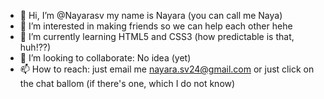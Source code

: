 - 👋 Hi, I’m @Nayarasv my name is Nayara (you can call me Naya)
- 👀 I’m interested in making friends so we can help each other hehe
- 🌱 I’m currently learning HTML5 and CSS3 (how predictable is that, huh!??)
- 💞️ I’m looking to collaborate: No idea (yet)
- 📫 How to reach: just email me nayara.sv24@gmail.com or just click on the chat ballom (if there's one, which I do not know)

<!---
Nayarasv/Nayarasv is a ✨ special ✨ repository because its `README.md` (this file) appears on your GitHub profile.
You can click the Preview link to take a look at your changes.
--->
